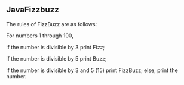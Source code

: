 ## JavaFizzbuzz


The rules of FizzBuzz are as follows:

For numbers 1 through 100,

if the number is divisible by 3 print Fizz;

if the number is divisible by 5 print Buzz;

if the number is divisible by 3 and 5 (15) print FizzBuzz;
else, print the number.
